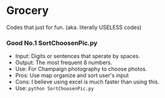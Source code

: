 # Grocery
Codes that just for fun. (aka. literally USELESS codes)

### Good No.1 SortChoosenPic.py
- Input: Digits or sentences that sperate by spaces.
- Output: The most frequent 8 numbers.
- Use: For Champaign photography to choose photos.
- Pros: Use map organize and sort user's input
- Cons: I believe using excel is much faster than using this.
- Use:
  `python SortChoosenPic.py`
